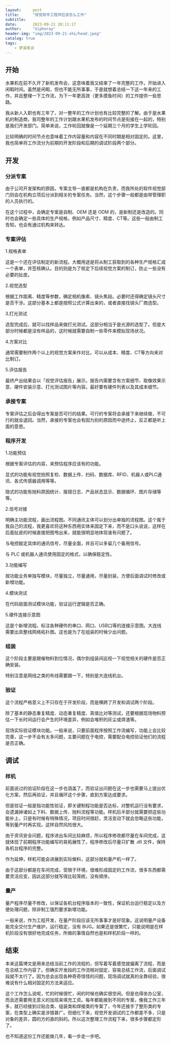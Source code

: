 ```yaml
---
layout:     post
title:      "视觉软件工程师应该怎么工作"
subtitle:   
date:       2023-09-21 20:11:17
author:     "Xiphoray"
header-img: "img/2023-09-21-shi/head.jpeg"
catalog: true
tags:     
    - 梦溪笔谈
---
```


## 开始

水果机在前不久开了新机发布会，这意味着我又结束了一年完整的工作，开始进入闲暇时间。虽然是闲暇，但也不能无所事事，于是就想着总结一下这一年来的工作，并且整理一下工作流，为下一年更高效（更多摸鱼时间）的工作提供一些思路。

我从新人入职也有三年了，对一整年的工作计划也有比较完整的了解。由于是水果机的制造商，我司整年的工作计划跟水果机发布的时间节点是衔接在一起的，特别是我们开发部门。简单来说，工作轮回就像是一个延期三个月的学生上学轮回。

比较明确的时间节点也意味着工作内容量和内容在不同时期是相对固定的。这里，我也简单将工作流分为前期的开发阶段和后期的调试阶段两个部分。

## 开发

### 分派专案

由于公司开发架构的原因，专案主导一直都是机构在负责，而我所处的软件视觉部门则会在机构立项后分派到相关的专案任务。当然，这个步骤一般都是由带管理职的人员执行的。

在这个过程中，会确定专案是自制、OEM 还是 ODM 的，是新制还是改造的。同时也会确定一些具体的生产规格，例如产品尺寸、精度、CT等。这些一般由制工告知，也会有通过机构来转达。

### 专案评估

1.规格表单

这是一个还在评估制定的新流程。大概用途是将从制工获取到的各种生产规格汇成一个表单，并签核确认。目的则是为了核定下后续视觉方案的制订，防止一些没有必要的扯皮。

2.视觉选型

根据工作距离、精度等参数，确定相机像素、镜头焦段。必要时还得确定镜头尺寸是否干涉。这部分基本上都是按照公式计算出来的，或者直接找镜头厂商选型。

3.打光测试

选型完成后，就可以找样品来做打光测试。这部分相当于是光源的选型了。但是大部分时候都是没有样品的，这时候就需要自制一些零件来模拟现场状况。

4.方案对比

通常需要制作两个以上的视觉方案来作对比，可以从成本、精度、CT等方向来对比制订。

5.评估报告

最终产出结果会以「视觉评估报告」展示。报告内需要含有方案细节、取像效果示意、硬件安装示意、打光测试图片等内容。最好要有硬件列表以及其成本细节。

### 承接专案

专案评估之后会得出专案是否可行的结果。可行的专案将会承接下来继续做，不可行的就会退回。当然，承接的专案也会有因为别的原因而中途终止，反正都是听上面的意思。

### 程序开发

1.功能预估

根据专案评估的内容，来预估程序应该有的功能。

显式的功能有视觉拍照复检、数据上传、扫码、数据库、RFID、机器人或PLC通讯、各式传感器调用等等。

隐式的功能有抛料原因统计、报错日志、产品状态显示、数据循环、图片存储等等。

2.信号对接

明确主功能流程，画出流程图。不同通讯主体可以划分出单独的流程图。这个属于我自己的流程，我更喜欢将这种东西用实体来固定下来，而不是口头说说，这样在后面扯皮的时候直接把图甩出来，就能很明显地体现谁有问题了。

与电控敲定具体的通讯信号，尽量全面，并且可以多留几个备用信号。

与 PLC 或机器人通讯使用固定的格式，以确保稳定性。

3.功能编写

按功能业务单独写模块，尽量独立，尽量通用，尽量封装，方便后面调试时修改或新增功能。

4.模块测试

在代码层面测试模块功能，验证运行逻辑是否正确。

5.硬件连接示意图

这是个新增流程。标注各种硬件的串口、网口、USB口等的连接示意图。大连线需要出具整线网络拓扑图。这也是为了在组装的时候少出问题。

### 组装

这个阶段主要是跟催物料到位情况，偶尔到组装间巡视一下视觉相关的硬件是否正确安装。

特别注意是网线之类的布线需要跟一下，特别是大连线机台。

### 验证

这个流程严格意义上不只存在于开发阶段，而是横跨了开发和调试两个阶段。

除了基本的静态重复精度、动态重复精度、真值比对等测试，还要根据现场物料预估一下长时间运行会产生的环境差异，例如会堆积的灰尘或焊渣等。

现场实际验证模块功能。一般来说，只要前面程序按照工作流编写，功能上会比较完善，这一步不会有太多问题，主要问题在于电控，需要配合电控验证他们的流程是否正确。

## 调试

### 样机

前面说过的验证阶段在这一步也涵盖了。而验证出问题在这一步也需要马上提出优化方案，然后再验证，并且循环这个步骤，直到方案达成要求。

但是验证一般是指功能性验证，即关键制程功能是否达标，对整机运行没有要求，会遗漏掉诸如上下料、数据上传、抛料流程等功能。样机后半部分就需要把这些功能补上，只是有时候有特殊情况，项目时间很赶，灵活变动下就会忽略这些功能，等到量产时再实现。这样自然风险很大。

由于资讯安全问题，程序进出车间比较麻烦，所以程序修改都尽量在车间完成，这就体现了前期程序功能编写的易拓展性了。程序修改后尽量只扩散 .dll 文件，保持各机台程序的完整。 

作为延伸，样机可能会进展到实际做料，这部分就和量产机一样了。

由于这部分都是在车间完成，受限于环境，很难形成固定的工作流，很多东西都需要灵活应变，因此这部分就写得比较笼统，没有顺序。

### 量产

量产程序尽量不修改，以保证各机台程序版本的一致性，保证机台运行稳定以及方便处理问题，除非制工强烈要求新增功能。

一般来说，作为工程开发，在量产阶段应该无所事事才是好现象。这说明量产设备能完全交付生产维护，运行稳定，没有 BUG。如果还是很繁忙，只能说明是在样机阶段没有很好地完成任务，所做的事情自然也是和样机阶段一样的。

## 结束

本来这篇博文是用来总结当前工作的流程的，但写着写着感觉就偏离了流程，而是在总结工作内容了。但确实开发段的工作流相对固定，容易总结工作流，后面调试段就不太行了。因为总会出现各种奇奇怪怪的问题，现场调试就真的全靠经验，很难说有什么相对固定的方法来适应。

这个工作怎么说呢，忙的时候很忙，闲的时候也确实很空闲。但是也得坐办公室，而且还需要用无意义的加班来填充工资。每年都能接到不同的专案，像我工作三年多，就已经接到过贴合类、组装类和焊接类的专案了，今年还接手了整形类的专案，在类型上确实是涉猎甚广。但细化下来，视觉开发调试的工作都差不多，只是对象的差异，圆的方的直的斜的。所以这次整理工作流程下来，很多步骤都定形了。

也不知道这份工作还能做几年，看一步走一步吧。